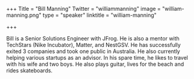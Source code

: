 +++
Title = "Bill Manning"
Twitter = "williammanning"
image = "william-manning.png"
type = "speaker"
linktitle = "william-manning"

+++

Bill is a Senior Solutions Engineer with JFrog. He is also a mentor with TechStars (Nike Incubator), Matter, and NestGSV. He has successfully exited 3 companies and took one public in Australia. He also currently helping various startups as an advisor. In his spare time, he likes to travel with his wife and two boys. He also plays guitar, lives for the beach and rides skateboards.